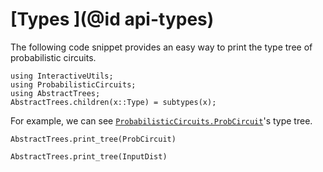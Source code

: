 # [Types ](@id api-types)

The following code snippet provides an easy way to print the type tree of probabilistic circuits.

```@example types
using InteractiveUtils;
using ProbabilisticCircuits;
using AbstractTrees;
AbstractTrees.children(x::Type) = subtypes(x);
```

For example, we can see [`ProbabilisticCircuits.ProbCircuit`](@ref)'s type tree.

```@example types
AbstractTrees.print_tree(ProbCircuit)
```

```@example types
AbstractTrees.print_tree(InputDist)
```
